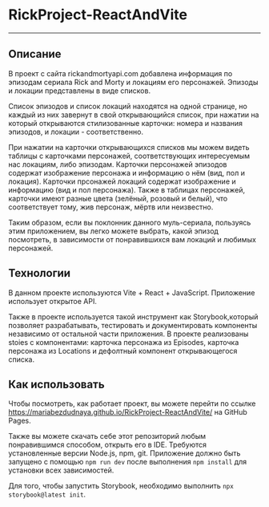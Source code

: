 # RickProject-ReactAndVite
---

## Описание

В проект с сайта rickandmortyapi.com добавлена информация по эпизодам сериала Rick and Morty и локациям его персонажей. Эпизоды и локации представлены в виде списков.

Список эпизодов и список локаций находятся на одной странице, но каждый из них завернут в свой открывающийся список, при нажатии на который открываются стилизованные карточки: номера и названия эпизодов, и локации - соответственно.

При нажатии на карточки открывающихся списков мы можем видеть таблицы с карточками персонажей, соответствующих интересуемым нас локациям, либо эпизодам. Карточки персонажей эпизодов содержат изображение персонажа и информацию о нём (вид, пол и локация). Карточки прсонажей локаций содержат изображение и информацию (вид и пол персонажа). Также в таблицах персонажей, карточки имеют разные цвета (зелёный, розовый и белый), что соответствует тому, жив персонаж, мёртв или неизвестно.

Таким образом, если вы поклонник данного муль-сериала, пользуясь этим приложением, вы легко можете выбрать, какой эпизод посмотреть, в зависимости от понравившихся вам локаций и любимых персонажей.

## Технологии

В данном проекте используются Vite + React + JavaScript. Приложение использует открытое API.

Также в проекте используется такой инструмент как Storybook,который позволяет разрабатывать, тестировать и документировать компоненты независимо от остальной части приложения. В проекте реализованы stoies с компонентами: карточка персонажа из Episodes,
карточка персонажа из Locations и дефолтный компонент открывающегося списка.

## Как использовать

Чтобы посмотреть, как работает проект, вы можете перейти по ссылке https://mariabezdudnaya.github.io/RickProject-ReactAndVite/ на GitHub Pages.

Также вы можете скачать себе этот репозиторий любым понравившимся способом, открыть его в IDE. Требуются установленные версии Node.js, npm, git.
Приложение должно быть запущено с помощью `npm run dev` после выполнения `npm install` для установки всех зависимостей.

Для того, чтобы запустить Storybook, необходимо выполнить `npx storybook@latest init`.